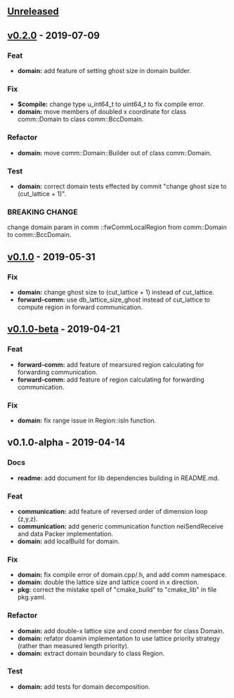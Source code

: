 <a name="unreleased"></a>
## [Unreleased]


<a name="v0.2.0"></a>
## [v0.2.0] - 2019-07-09
### Feat
- **domain:** add feature of setting ghost size in domain builder.

### Fix
- **$compile:** change type u_int64_t to uint64_t to fix compile error.
- **domain:** move members of doubled x coordinate for class comm::Domain to class comm::BccDomain.

### Refactor
- **domain:** move comm::Domain::Builder out of class comm::Domain.

### Test
- **domain:** correct domain tests effected by commit "change ghost size to (cut_lattice + 1)".

### BREAKING CHANGE

change domain param in comm ::fwCommLocalRegion from comm::Domain to comm::BccDomain.


<a name="v0.1.0"></a>
## [v0.1.0] - 2019-05-31
### Fix
- **domain:** change ghost size to (cut_lattice + 1) instead of cut_lattice.
- **forward-comm:** use db_lattice_size_ghost instead of cut_lattice to compute region in forward communication.


<a name="v0.1.0-beta"></a>
## [v0.1.0-beta] - 2019-04-21
### Feat
- **forward-comm:** add feature of mearsured region calculating for forwarding communication.
- **forward-comm:** add feature of region calculating for forwarding communication.

### Fix
- **domain:** fix range issue in Region::isIn function.


<a name="v0.1.0-alpha"></a>
## v0.1.0-alpha - 2019-04-14
### Docs
- **readme:** add document for lib dependencies building in README.md.

### Feat
- **communication:** add feature of reversed order of dimension loop (z,y,z).
- **communication:** add generic communication function neiSendReceive and data Packer implementation.
- **domain:** add localBuild for domain.

### Fix
- **domain:** fix compile error of domain.cpp/.h, and add comm namespace.
- **domain:** double the lattice size and lattice coord in x direction.
- **pkg:** correct the mistake spell of "cmake_build" to "cmake_lib" in file pkg.yaml.

### Refactor
- **domain:** add double-x lattice size and coord member for class Domain.
- **domain:** refator doamin implementation to use lattice priority strategy (rather than measured length priority).
- **domain:** extract domain boundary to class Region.

### Test
- **domain:** add tests for domain decomposition.


[Unreleased]: https://git.hpcer.dev/HPCer/CrystalMD/CrystalMD/compare/v0.2.0...HEAD
[v0.2.0]: https://git.hpcer.dev/HPCer/CrystalMD/CrystalMD/compare/v0.1.0...v0.2.0
[v0.1.0]: https://git.hpcer.dev/HPCer/CrystalMD/CrystalMD/compare/v0.1.0-beta...v0.1.0
[v0.1.0-beta]: https://git.hpcer.dev/HPCer/CrystalMD/CrystalMD/compare/v0.1.0-alpha...v0.1.0-beta
